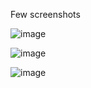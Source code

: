 Few screenshots

![image](https://github.com/user-attachments/assets/01ed213c-081b-4336-b4fe-407244f4d3be)

![image](https://github.com/user-attachments/assets/4dc9c654-6419-4002-a655-fe6b1735babe)

![image](https://github.com/user-attachments/assets/924e6f84-fa6e-4dfc-a499-ae08932b59d5)
